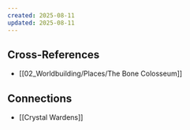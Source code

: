 ```yaml
---
created: 2025-08-11
updated: 2025-08-11
---
```




## Cross-References

- [[02_Worldbuilding/Places/The Bone Colosseum]]


## Connections

- [[Crystal Wardens]]
